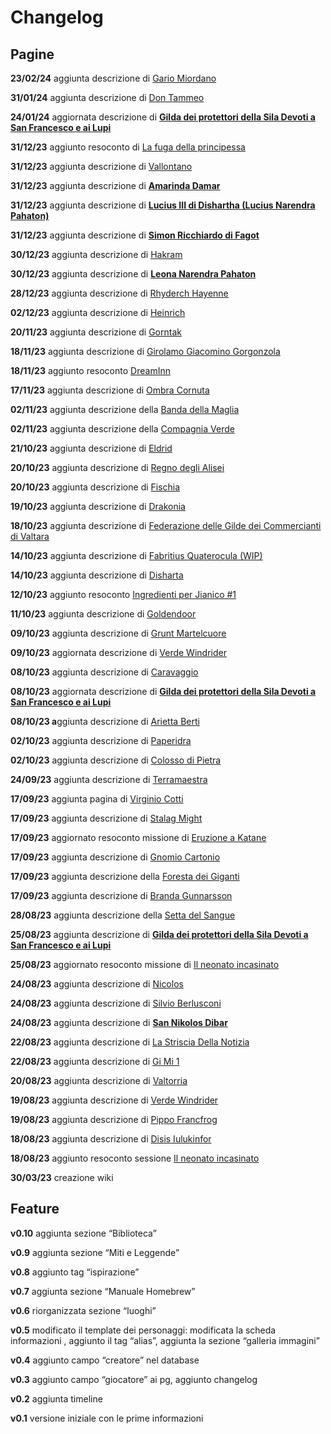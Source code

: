 # Changelog

## Pagine

**23/02/24** aggiunta descrizione di [Gario Miordano](Database%200186c0d2d6894697a8dc735941ece814/Database%200b2662093a08491c827ab085551db575/Gario%20Miordano%20e4415ce5ce8d4e8a834479901942d838.md) 

**31/01/24** aggiunta descrizione di [Don Tammeo](Database%200186c0d2d6894697a8dc735941ece814/Database%200b2662093a08491c827ab085551db575/Don%20Tammeo%20a1f5f975f79d47b79b4639e0711a4db9.md) 

**24/01/24** aggiornata descrizione di [**Gilda dei protettori della Sila Devoti a San Francesco e ai Lupi**](Database%200186c0d2d6894697a8dc735941ece814/Database%200b2662093a08491c827ab085551db575/Gilda%20dei%20protettori%20della%20Sila%20Devoti%20a%20San%20Franc%20e29bb7909af24fee931336355db913d4.md) 

**31/12/23** aggiunto resoconto di [La fuga della principessa](Resoconti%20Missioni%2092943c8ee5db42a9b9a205e8cd7e6ebc/Database%20Missioni%20268e3bb9fb744924b0bab86709a73288/La%20fuga%20della%20principessa%20c44c26ec45744545854e65a85381d482.md) 

**31/12/23** aggiunta descrizione di [Vallontano](Database%200186c0d2d6894697a8dc735941ece814/Database%200b2662093a08491c827ab085551db575/Vallontano%20c4bbe07d1dda45fa9cf25e42ac530b18.md) 

**31/12/23** aggiunta descrizione di [**Amarinda Damar**](Database%200186c0d2d6894697a8dc735941ece814/Database%200b2662093a08491c827ab085551db575/Amarinda%20Damar%20908c2f67ba8e4469b8757c86ca5cbbdf.md) 

**31/12/23** aggiunta descrizione di [**Lucius III di Dishartha (Lucius Narendra Pahaton)**](Database%200186c0d2d6894697a8dc735941ece814/Database%200b2662093a08491c827ab085551db575/Lucius%20III%20di%20Dishartha%20(Lucius%20Narendra%20Pahaton)%206282e81aaf47447dbce8e889b62bb9d8.md) 

**31/12/23** aggiunta descrizione di **[**Simon Ricchiardo di Fagot**](Database%200186c0d2d6894697a8dc735941ece814/Database%200b2662093a08491c827ab085551db575/Simon%20Ricchiardo%20di%20Fagot%2015741feb58ac4134bd2d02f5458ca0f0.md)** 

**30/12/23** aggiunta descrizione di [Hakram](Database%200186c0d2d6894697a8dc735941ece814/Database%200b2662093a08491c827ab085551db575/Hakram%20e1dbfd75d26747d59333b4e28dc27cea.md) 

**30/12/23** aggiunta descrizione di [**Leona Narendra Pahaton**](Database%200186c0d2d6894697a8dc735941ece814/Database%200b2662093a08491c827ab085551db575/Leona%20Narendra%20Pahaton%2038ff8efbf9ce44f1bb7f0e417369ab34.md) 

**28/12/23** aggiunta descrizione di [Rhyderch Hayenne](Database%200186c0d2d6894697a8dc735941ece814/Database%200b2662093a08491c827ab085551db575/Rhyderch%20Hayenne%206610a64fc35e4039b41c497c2b1fd25b.md)

**02/12/23** aggiunta descrizione di [Heinrich](Database%200186c0d2d6894697a8dc735941ece814/Database%200b2662093a08491c827ab085551db575/Heinrich%205b35365396bf49d4905ebdfc9d28aef9.md)

**20/11/23** aggiunta descrizione di [Gorntak](Database%200186c0d2d6894697a8dc735941ece814/Database%200b2662093a08491c827ab085551db575/Gorntak%20e9f1a45561dd456390238d8354a583f1.md) 

**18/11/23** aggiunta descrizione di [Girolamo Giacomino Gorgonzola](Database%200186c0d2d6894697a8dc735941ece814/Database%200b2662093a08491c827ab085551db575/Girolamo%20Giacomino%20Gorgonzola%208992648336664c4ab50e239a8554805c.md)

**18/11/23** aggiunto resoconto [DreamInn](Resoconti%20Missioni%2092943c8ee5db42a9b9a205e8cd7e6ebc/Database%20Missioni%20268e3bb9fb744924b0bab86709a73288/DreamInn%2072fbcba4665545a7801567903cc0efeb.md)

**17/11/23** aggiunta descrizione di [Ombra Cornuta](Database%200186c0d2d6894697a8dc735941ece814/Database%200b2662093a08491c827ab085551db575/Ombra%20Cornuta%206141fe0afbd94cc6ace6561edcae515f.md) 

**02/11/23** aggiunta descrizione della [Banda della Maglia](Database%200186c0d2d6894697a8dc735941ece814/Database%200b2662093a08491c827ab085551db575/Banda%20della%20Maglia%205a4073f0c04340fdaca5080aa0d16f3c.md) 

**02/11/23** aggiunta descrizione della [Compagnia Verde](Database%200186c0d2d6894697a8dc735941ece814/Database%200b2662093a08491c827ab085551db575/Compagnia%20Verde%2061130611054349ab88fc486629b19815.md) 

**21/10/23** aggiunta descrizione di [Eldrid](Database%200186c0d2d6894697a8dc735941ece814/Database%200b2662093a08491c827ab085551db575/Eldrid%20bd820bb9f6164b39ae6e611a94748518.md) 

**20/10/23** aggiunta descrizione di [Regno degli Alisei](Database%200186c0d2d6894697a8dc735941ece814/Database%200b2662093a08491c827ab085551db575/Regno%20degli%20Alisei%20fe51ba5ed20444ddb0d5a27386756b8a.md) 

**20/10/23** aggiunta descrizione di [Fischia](Database%200186c0d2d6894697a8dc735941ece814/Database%200b2662093a08491c827ab085551db575/Fischia%20dab4198b0224463fb3718810405ed728.md) 

**19/10/23** aggiunta descrizione di [Drakonia](Database%200186c0d2d6894697a8dc735941ece814/Database%200b2662093a08491c827ab085551db575/Drakonia%207646694c0d12453293a9b7e41d5cdb15.md) 

**18/10/23** aggiunta descrizione di [Federazione delle Gilde dei Commercianti di Valtara](Database%200186c0d2d6894697a8dc735941ece814/Database%200b2662093a08491c827ab085551db575/Federazione%20delle%20Gilde%20dei%20Commercianti%20di%20Valtar%20b3d5ff4079ed4e1bbcc732dd063fcb27.md) 

**14/10/23** aggiunta descrizione di [Fabritius Quaterocula (WIP)](Database%200186c0d2d6894697a8dc735941ece814/Database%200b2662093a08491c827ab085551db575/Fabritius%20Quaterocula%20(WIP)%207630fc05bd5844eba3c7c74d3184a355.md) 

**14/10/23** aggiunta descrizione di [Disharta](Database%200186c0d2d6894697a8dc735941ece814/Database%200b2662093a08491c827ab085551db575/Disharta%2093276c893b6d4deeae0bbd665342a335.md) 

**12/10/23** aggiunto resoconto [Ingredienti per Jianico #1](Resoconti%20Missioni%2092943c8ee5db42a9b9a205e8cd7e6ebc/Database%20Missioni%20268e3bb9fb744924b0bab86709a73288/Ingredienti%20per%20Jianico%20#1%20b95fa50e7c954f4f92b96e2a1f48d0c1.md) 

**11/10/23** aggiunta descrizione di [Goldendoor](Database%200186c0d2d6894697a8dc735941ece814/Database%200b2662093a08491c827ab085551db575/Goldendoor%203f741f49e8f84ce19c7a3eae4aaf3779.md) 

**09/10/23** aggiunta descrizione di [Grunt Martelcuore](Database%200186c0d2d6894697a8dc735941ece814/Database%200b2662093a08491c827ab085551db575/Grunt%20Martelcuore%20904d4cbd76ee43c29753bdefdc19d019.md) 

**09/10/23** aggiornata descrizione di [Verde Windrider](Database%200186c0d2d6894697a8dc735941ece814/Database%200b2662093a08491c827ab085551db575/Verde%20Windrider%20340b448da1954bffb62f6980be563ea2.md) 

**08/10/23** aggiunta descrizione di [Caravaggio](Database%200186c0d2d6894697a8dc735941ece814/Database%200b2662093a08491c827ab085551db575/Caravaggio%20085126a6bfcc4e48a2f654c751f29d4d.md) 

**08/10/23** aggiornata descrizione di [**Gilda dei protettori della Sila Devoti a San Francesco e ai Lupi**](Database%200186c0d2d6894697a8dc735941ece814/Database%200b2662093a08491c827ab085551db575/Gilda%20dei%20protettori%20della%20Sila%20Devoti%20a%20San%20Franc%20e29bb7909af24fee931336355db913d4.md) 

**08/10/23 a**ggiunta descrizione di [Arietta Berti](Database%200186c0d2d6894697a8dc735941ece814/Database%200b2662093a08491c827ab085551db575/Arietta%20Berti%20adce52afef5f46068374483fcdda54c9.md) 

**02/10/23** aggiunta descrizione di [Paperidra](Database%200186c0d2d6894697a8dc735941ece814/Database%200b2662093a08491c827ab085551db575/Paperidra%20fb14298e444f4526a49b518790283588.md) 

**02/10/23** aggiunta descrizione di [Colosso di Pietra](Database%200186c0d2d6894697a8dc735941ece814/Database%200b2662093a08491c827ab085551db575/Colosso%20di%20Pietra%20e86bfcf7509c43f68ad91526717e23b0.md) 

**24/09/23** aggiunta descrizione di [Terramaestra](Database%200186c0d2d6894697a8dc735941ece814/Database%200b2662093a08491c827ab085551db575/Terramaestra%207baa6c3cd73e483fb4ade190a1dc230e.md) 

**17/09/23** aggiunta pagina di  [Virginio Cotti](Database%200186c0d2d6894697a8dc735941ece814/Database%200b2662093a08491c827ab085551db575/Virginio%20Cotti%20a5fc4cabacd04cfcaea6190d7dbcdd09.md) 

**17/09/23** aggiunta descrizione di [Stalag Might](Database%200186c0d2d6894697a8dc735941ece814/Database%200b2662093a08491c827ab085551db575/Stalag%20Might%2082c32b9a749a4543aae2e78474794fe6.md) 

**17/09/23** aggiornato resoconto missione di [Eruzione a Katane](Resoconti%20Missioni%2092943c8ee5db42a9b9a205e8cd7e6ebc/Database%20Missioni%20268e3bb9fb744924b0bab86709a73288/Eruzione%20a%20Katane%2077dbdcb3007742d280122dc6d26d2991.md) 

**17/09/23** aggiunta descrizione di [Gnomio Cartonio](Database%200186c0d2d6894697a8dc735941ece814/Database%200b2662093a08491c827ab085551db575/Gnomio%20Cartonio%20765b9ff9da1e49eb8401026d43d749a9.md) 

**17/09/23** aggiunta descrizione della [Foresta dei Giganti](Database%200186c0d2d6894697a8dc735941ece814/Database%200b2662093a08491c827ab085551db575/Foresta%20dei%20Giganti%2003a15f8accd74ec0a08db3f3c9a26b2b.md) 

**17/09/23** aggiunta descrizione di [Branda Gunnarsson](Database%200186c0d2d6894697a8dc735941ece814/Database%200b2662093a08491c827ab085551db575/Branda%20Gunnarsson%20f8c7d7de2863418e9d8a94419f4b2d74.md)

**28/08/23** aggiunta descrizione della [Setta del Sangue](Database%200186c0d2d6894697a8dc735941ece814/Database%200b2662093a08491c827ab085551db575/Setta%20del%20Sangue%202859c4de945546eda0cee6fb151ef956.md) 

**25/08/23** aggiunta descrizione di [**Gilda dei protettori della Sila Devoti a San Francesco e ai Lupi**](Database%200186c0d2d6894697a8dc735941ece814/Database%200b2662093a08491c827ab085551db575/Gilda%20dei%20protettori%20della%20Sila%20Devoti%20a%20San%20Franc%20e29bb7909af24fee931336355db913d4.md) 

**25/08/23** aggiornato resoconto missione di [Il neonato incasinato](Resoconti%20Missioni%2092943c8ee5db42a9b9a205e8cd7e6ebc/Database%20Missioni%20268e3bb9fb744924b0bab86709a73288/Il%20neonato%20incasinato%2090743e94446c4f5a846f18c37fd80698.md) 

**24/08/23** aggiunta descrizione di [Nicolos](Database%200186c0d2d6894697a8dc735941ece814/Database%200b2662093a08491c827ab085551db575/Nicolos%20fac31cf73d3d4b70b068ab976e2129e1.md) 

**24/08/23** aggiunta descrizione di [Silvio Berlusconi](Database%200186c0d2d6894697a8dc735941ece814/Database%200b2662093a08491c827ab085551db575/Silvio%20Berlusconi%2051c2a61cf7214d26a74744d6ab46e241.md) 

**24/08/23** aggiunta descrizione di **[San Nikolos Dibar](Database%200186c0d2d6894697a8dc735941ece814/Database%200b2662093a08491c827ab085551db575/San%20Nikolos%20Dibar%2025d750713dba4816a1b6771821ab3187.md)**

**22/08/23** aggiunta descrizione di [La Striscia Della Notizia](https://www.notion.so/La-Striscia-Della-Notizia-58157109cdb44626b1d92668711114d1?pvs=21) 

**22/08/23** aggiunta descrizione di [Gi Mi 1](Database%200186c0d2d6894697a8dc735941ece814/Database%200b2662093a08491c827ab085551db575/Gi%20Mi%201%20cab17ff310e546dc9f1f92664fedf682.md) 

**20/08/23** aggiunta descrizione di [Valtorria](Database%200186c0d2d6894697a8dc735941ece814/Database%200b2662093a08491c827ab085551db575/Valtorria%207d27576509654ad4bfa1584e38753d6a.md)

**19/08/23** aggiunta descrizione di [Verde Windrider](Database%200186c0d2d6894697a8dc735941ece814/Database%200b2662093a08491c827ab085551db575/Verde%20Windrider%20340b448da1954bffb62f6980be563ea2.md)

**19/08/23** aggiunta descrizione di [Pippo Francfrog](Database%200186c0d2d6894697a8dc735941ece814/Database%200b2662093a08491c827ab085551db575/Pippo%20Francfrog%204d15378e582d4f1db815d957fe064245.md)

**18/08/23** aggiunta descrizione di [Disis Iulukinfor](Database%200186c0d2d6894697a8dc735941ece814/Database%200b2662093a08491c827ab085551db575/Disis%20Iulukinfor%20e7699726707a41be926c823d67941f78.md) 

**18/08/23** aggiunto resoconto sessione [Il neonato incasinato](Resoconti%20Missioni%2092943c8ee5db42a9b9a205e8cd7e6ebc/Database%20Missioni%20268e3bb9fb744924b0bab86709a73288/Il%20neonato%20incasinato%2090743e94446c4f5a846f18c37fd80698.md)

**30/03/23** creazione wiki

## Feature

**v0.10** aggiunta sezione “Biblioteca”

**v0.9** aggiunta sezione “Miti e Leggende”

**v0.8** aggiunto tag “ispirazione”

**v0.7** aggiunta sezione “Manuale Homebrew”

**v0.6** riorganizzata sezione “luoghi”

**v0.5** modificato il template dei personaggi: modificata la scheda informazioni , aggiunto il tag “alias”, aggiunta la sezione “galleria immagini”

**v0.4** aggiunto campo “creatore” nel database

**v0.3** aggiunto campo “giocatore” ai pg, aggiunto changelog

**v0.2** aggiunta timeline

**v0.1** versione iniziale con le prime informazioni